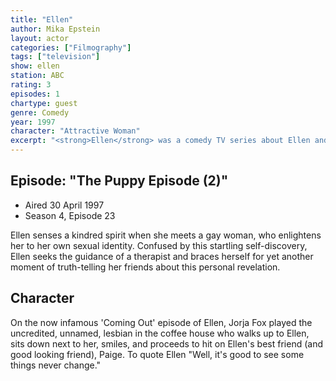 ```yaml
---
title: "Ellen"
author: Mika Epstein
layout: actor
categories: ["Filmography"]
tags: ["television"]
show: ellen
station: ABC
rating: 3
episodes: 1
chartype: guest
genre: Comedy
year: 1997
character: "Attractive Woman"
excerpt: "<strong>Ellen</strong> was a comedy TV series about Ellen and her friends, staring Ellen DeGeneres."
---
```


## Episode: "The Puppy Episode (2)"

* Aired 30 April 1997
* Season 4, Episode 23

Ellen senses a kindred spirit when she meets a gay woman, who enlightens her to her own sexual identity. Confused by this startling self-discovery, Ellen seeks the guidance of a therapist and braces herself for yet another moment of truth-telling her friends about this personal revelation.

## Character

On the now infamous 'Coming Out' episode of Ellen, Jorja Fox played the uncredited, unnamed, lesbian in the coffee house who walks up to Ellen, sits down next to her, smiles, and proceeds to hit on Ellen's best friend (and good looking friend), Paige. To quote Ellen "Well, it's good to see some things never change."